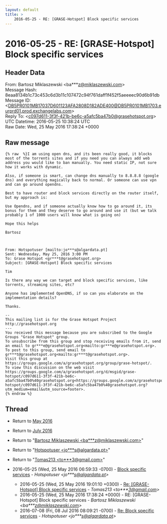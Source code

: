 ```yaml
---
layout: default
title: >
    2016-05-25 - RE: [GRASE-Hotspot] Block specific services
---
```


# 2016-05-25 - RE: [GRASE-Hotspot] Block specific services

## Header Data

From: Bartosz Miklaszewski \<ba***z@miklaszewski.com\><br>
Message Hash: 8eaa8134b1c73c453c6d3b11c107472c94f761daff1f452f5aeeeec90d6b91db<br>
Message ID: \<DB5PR0101MB17037D601123AFA2808D182ADE400@DB5PR0101MB1703.eurprd01.prod.exchangelabs.com\><br>
Reply To: \<c097d611-3f3f-421b-be6c-a5afc5ba47b0@grasehotspot.org\><br>
UTC Datetime: 2016-05-25 10:38:24 UTC<br>
Raw Date: Wed, 25 May 2016 17:38:24 +0000<br>

## Raw message

```
{% raw  %}I am using open dns, and its been really good, it blocks most of the torrents sites and if you need you can always add web address you would like to ban manually. You need static IP, not sure how it works with dynamic.

Also, if someone is smart, can change dns manually to 8.8.8.8 (google dns) and everything magically back to normal. Or someone can use vpn and can go around opendns.

Best to have router and block services directly on the router itself, but my approach is:

Use Opendns, and if someone actually know how to go around it, its bonus for them and they deserve to go around and use it (but we talk probably 1 of 1000 users will know what is going on)

Hope this helps

Bartosz



From: Hotspotuser [mailto:jo***s@algardata.pt]
Sent: Wednesday, May 25, 2016 3:00 PM
To: Grase Hotspot <gr***t@grasehotspot.org>
Subject: [GRASE-Hotspot] Block specific services

Tim

Is there any way we can target and block specific services, like torrents, streaming sites, etc?

Anyone has implemented OpenDNS, if so can you elaborate on the implementation details?

Thanks.

--
This mailing list is for the Grase Hotspot Project http://grasehotspot.org
---
You received this message because you are subscribed to the Google Groups "Grase Hotspot" group.
To unsubscribe from this group and stop receiving emails from it, send an email to gr***e@grasehotspot.org<mailto:gr***e@grasehotspot.org>.
To post to this group, send email to gr***t@grasehotspot.org<mailto:gr***t@grasehotspot.org>.
Visit this group at https://groups.google.com/a/grasehotspot.org/group/grase-hotspot/.
To view this discussion on the web visit https://groups.google.com/a/grasehotspot.org/d/msgid/grase-hotspot/c097d611-3f3f-421b-be6c-a5afc5ba47b0%40grasehotspot.org<https://groups.google.com/a/grasehotspot.org/d/msgid/grase-hotspot/c097d611-3f3f-421b-be6c-a5afc5ba47b0%40grasehotspot.org?utm_medium=email&utm_source=footer>.
{% endraw %}
```

## Thread

+ Return to [May 2016](/archive/2016/05)
+ Return to [July 2016](/archive/2016/07)

+ Return to "[Bartosz Miklaszewski <ba***z<span>@</span>miklaszewski.com>](/authors/ba___z_at_miklaszewski_com)"
+ Return to "[Hotspotuser <jo***s<span>@</span>algardata.pt>](/authors/jo___s_at_algardata_pt)"
+ Return to "[Tomas213 <to***3<span>@</span>gmail.com>](/authors/to___3_at_gmail_com)"

+ 2016-05-25 (Wed, 25 May 2016 06:59:33 -0700) - [Block specific services](/archive/2016/05/52ef104e9ccaa8509e41db8d2bac023991a4926b30118e118c34991ab2273b5c) - _Hotspotuser \<jo***s@algardata.pt\>_
  + 2016-05-25 (Wed, 25 May 2016 19:01:10 +0300) - [Re: [GRASE-Hotspot] Block specific services](/archive/2016/05/a753c931d6f8f05253aa1a9177ab865828f24674d6a8b65653c29309fc3fe134) - _Tomas213 \<to***3@gmail.com\>_
  + 2016-05-25 (Wed, 25 May 2016 17:38:24 +0000) - RE: [GRASE-Hotspot] Block specific services - _Bartosz Miklaszewski \<ba***z@miklaszewski.com\>_
  + 2016-07-08 (Fri, 08 Jul 2016 08:09:21 -0700) - [Re: Block specific services](/archive/2016/07/63f43cbbb94c510e5a7d8e7be3fee9096fd357dbdab30ca2c46623b6c3bd6118) - _Hotspotuser \<jo***s@algardata.pt\>_

